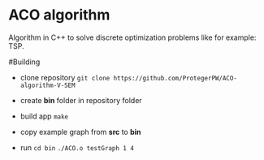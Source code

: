 # ACO algorithm

Algorithm in C++ to solve discrete optimization problems like for example: TSP.

#Building 
 - clone repository
 `git clone https://github.com/ProtegerPW/ACO-algorithm-V-SEM`

 - create **bin** folder in repository folder

 - build app
 `make`

 - copy example graph from **src** to **bin**
 - run 
 `cd bin`
 `./ACO.o testGraph 1 4`
